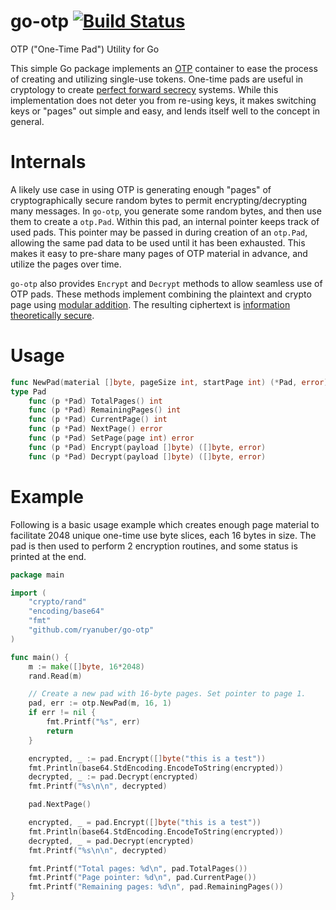 go-otp [![Build Status](https://travis-ci.org/ryanuber/go-otp.svg)](https://travis-ci.org/ryanuber/go-otp)
======

OTP ("One-Time Pad") Utility for Go

This simple Go package implements an [OTP](http://en.wikipedia.org/wiki/One-time_pad)
container to ease the process of creating and utilizing single-use tokens.
One-time pads are useful in cryptology to create
[perfect forward secrecy](http://en.wikipedia.org/wiki/Forward_secrecy#Perfect_Forward_Secrecy)
systems. While this implementation does not deter you from re-using keys, it
makes switching keys or "pages" out simple and easy, and lends itself well to
the concept in general.

Internals
=========

A likely use case in using OTP is generating enough "pages" of cryptographically
secure random bytes to permit encrypting/decrypting many messages. In `go-otp`,
you generate some random bytes, and then use them to create a `otp.Pad`. Within
this pad, an internal pointer keeps track of used pads. This pointer may be
passed in during creation of an `otp.Pad`, allowing the same pad data to be used
until it has been exhausted. This makes it easy to pre-share many pages of OTP
material in advance, and utilize the pages over time.

`go-otp` also provides `Encrypt` and `Decrypt` methods to allow seamless use of
OTP pads. These methods implement combining the plaintext and crypto page using
[modular addition](http://en.wikipedia.org/wiki/Modular_addition). The resulting
ciphertext is [information theoretically secure](http://en.wikipedia.org/wiki/Information_theoretic_security).

Usage
=====

```go
func NewPad(material []byte, pageSize int, startPage int) (*Pad, error)
type Pad
    func (p *Pad) TotalPages() int
    func (p *Pad) RemainingPages() int
    func (p *Pad) CurrentPage() int
    func (p *Pad) NextPage() error
    func (p *Pad) SetPage(page int) error
    func (p *Pad) Encrypt(payload []byte) ([]byte, error)
    func (p *Pad) Decrypt(payload []byte) ([]byte, error)
```

Example
=======

Following is a basic usage example which creates enough page material to
facilitate 2048 unique one-time use byte slices, each 16 bytes in size. The
pad is then used to perform 2 encryption routines, and some status is
printed at the end.

```go
package main

import (
	"crypto/rand"
	"encoding/base64"
	"fmt"
	"github.com/ryanuber/go-otp"
)

func main() {
	m := make([]byte, 16*2048)
	rand.Read(m)

	// Create a new pad with 16-byte pages. Set pointer to page 1.
	pad, err := otp.NewPad(m, 16, 1)
	if err != nil {
		fmt.Printf("%s", err)
		return
	}

	encrypted, _ := pad.Encrypt([]byte("this is a test"))
	fmt.Println(base64.StdEncoding.EncodeToString(encrypted))
	decrypted, _ := pad.Decrypt(encrypted)
	fmt.Printf("%s\n\n", decrypted)

	pad.NextPage()

	encrypted, _ = pad.Encrypt([]byte("this is a test"))
	fmt.Println(base64.StdEncoding.EncodeToString(encrypted))
	decrypted, _ = pad.Decrypt(encrypted)
	fmt.Printf("%s\n\n", decrypted)

	fmt.Printf("Total pages: %d\n", pad.TotalPages())
	fmt.Printf("Page pointer: %d\n", pad.CurrentPage())
	fmt.Printf("Remaining pages: %d\n", pad.RemainingPages())
}
```
